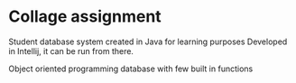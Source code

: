 # Collage assignment 

Student database system created in Java for learning purposes
Developed in Intellij, it can be run from there.

Object oriented programming database with few built in functions 
